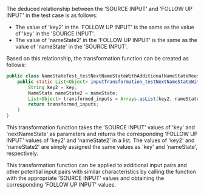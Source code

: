 The deduced relationship between the 'SOURCE INPUT' and 'FOLLOW UP INPUT' in the test case is as follows:
- The value of 'key2' in the 'FOLLOW UP INPUT' is the same as the value of 'key' in the 'SOURCE INPUT'.
- The value of 'nameState2' in the 'FOLLOW UP INPUT' is the same as the value of 'nameState' in the 'SOURCE INPUT'.

Based on this relationship, the transformation function can be created as follows:

```java
public class NameStateTest_testNextNameStateWithAdditionalNameStateReuse {
    public static List<Object> inputTransformation_testNextNameStateWithAdditionalNameStateReuse(String key, NameState nextNameState) {
        String key2 = key;
        NameState nameState2 = nameState;
        List<Object> transformed_inputs = Arrays.asList(key2, nameState2);
        return transformed_inputs;
    }
}
```

This transformation function takes the 'SOURCE INPUT' values of 'key' and 'nextNameState' as parameters and returns the corresponding 'FOLLOW UP INPUT' values of 'key2' and 'nameState2' in a list. The values of 'key2' and 'nameState2' are simply assigned the same values as 'key' and 'nameState', respectively.

This transformation function can be applied to additional input pairs and other potential input pairs with similar characteristics by calling the function with the appropriate 'SOURCE INPUT' values and obtaining the corresponding 'FOLLOW UP INPUT' values.